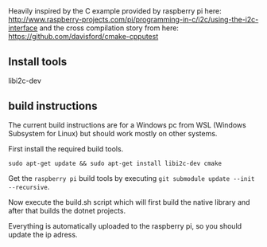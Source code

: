 ##


Heavily inspired by the C example provided by raspberry pi here: http://www.raspberry-projects.com/pi/programming-in-c/i2c/using-the-i2c-interface
and the cross compilation story from here: https://github.com/davisford/cmake-cpputest

## Install tools

libi2c-dev

## build instructions

The current build instructions are for a Windows pc from WSL (Windows Subsystem for Linux) but should work mostly on other systems.

First install the required build tools.

```
sudo apt-get update && sudo apt-get install libi2c-dev cmake
```

Get the `raspberry pi` build tools by executing `git submodule update --init --recursive`.

Now execute the build.sh script which will first build the native library and after that builds the dotnet projects.

Everything is automatically uploaded to the raspberry pi, so you should update the ip adress.


